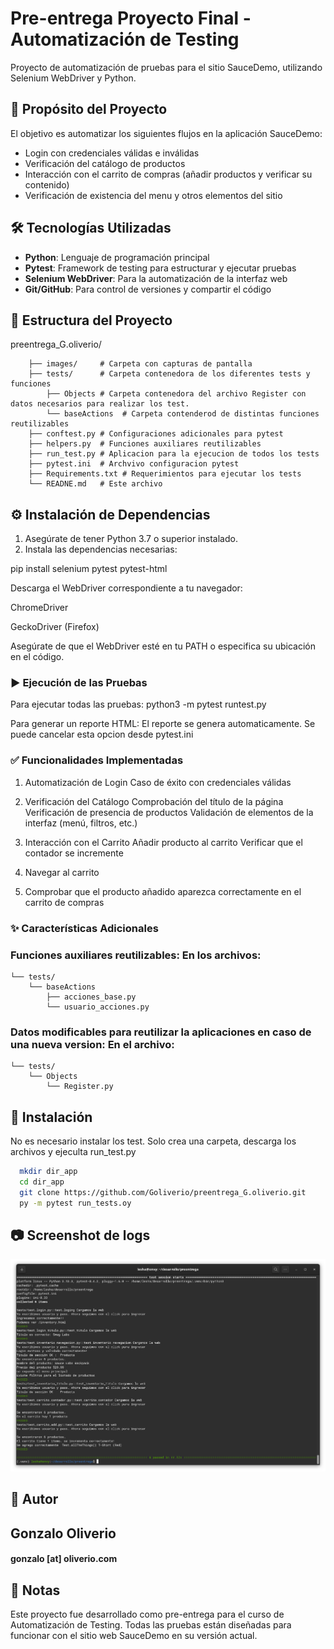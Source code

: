 
# Pre-entrega Proyecto Final - Automatización de Testing

Proyecto de automatización de pruebas para el sitio SauceDemo, utilizando Selenium WebDriver y Python.






## 🎯 Propósito del Proyecto

El objetivo es automatizar los siguientes flujos en la aplicación SauceDemo:

- Login con credenciales válidas e inválidas
- Verificación del catálogo de productos
- Interacción con el carrito de compras (añadir productos y verificar su contenido)
- Verificación de existencia del menu y otros elementos del sitio

## 🛠️ Tecnologías Utilizadas

- **Python**: Lenguaje de programación principal
- **Pytest**: Framework de testing para estructurar y ejecutar pruebas
- **Selenium WebDriver**: Para la automatización de la interfaz web
- **Git/GitHub**: Para control de versiones y compartir el código

## 📁 Estructura del Proyecto

preentrega_G.oliverio/

        ├── images/     # Carpeta con capturas de pantalla
        ├── tests/      # Carpeta contenedora de los diferentes tests y funciones
            ├── Objects # Carpeta contenedora del archivo Register con datos necesarios para realizar los test.
            └── baseActions  # Carpeta contenderod de distintas funciones reutilizables      
        ├── conftest.py # Configuraciones adicionales para pytest 
        ├── helpers.py  # Funciones auxiliares reutilizables
        ├── run_test.py # Aplicacion para la ejecucion de todos los tests
        ├── pytest.ini  # Archvivo configuracion pytest
        ├── Requirements.txt # Requerimientos para ejecutar los tests
        └── READNE.md   # Este archivo

## ⚙️ Instalación de Dependencias

1. Asegúrate de tener Python 3.7 o superior instalado.
2. Instala las dependencias necesarias:

pip install selenium pytest pytest-html

Descarga el WebDriver correspondiente a tu navegador:

ChromeDriver

GeckoDriver (Firefox)

Asegúrate de que el WebDriver esté en tu PATH o especifica su ubicación en el código.

### ▶️ Ejecución de las Pruebas
Para ejecutar todas las pruebas:
python3 -m pytest runtest.py

Para generar un reporte HTML:
El reporte se genera automaticamente. Se puede cancelar esta opcion desde pytest.ini

### ✅ Funcionalidades Implementadas

1. Automatización de Login
   Caso de éxito con credenciales válidas

2. Verificación del Catálogo
   Comprobación del título de la página
   Verificación de presencia de productos
   Validación de elementos de la interfaz (menú, filtros, etc.)

3. Interacción con el Carrito
   Añadir producto al carrito
   Verificar que el contador se incremente

4. Navegar al carrito

5. Comprobar que el producto añadido aparezca correctamente en el carrito de compras

### ✨ Características Adicionales

### Funciones auxiliares reutilizables: En los archivos:

    └── tests/      
        └── baseActions
            ├── acciones_base.py
            └── usuario_acciones.py


### Datos modificables para reutilizar la aplicaciones en caso de una nueva version: En el archivo:

    └── tests/      
        └── Objects
            └── Register.py




## 💾 Instalación

No es necesario instalar los test. Solo crea una carpeta, descarga los archivos y ejeculta run_test.py

```bash
  mkdir dir_app
  cd dir_app
  git clone https://github.com/Goliverio/preentrega_G.oliverio.git
  py -m pytest run_tests.oy
```

## 📷 Screenshot de logs
 ![Texto alternativo](images/Capura-runtest.png)

## 👤 Autor
## Gonzalo Oliverio
#### gonzalo [at] oliverio.com


## 📝 Notas
Este proyecto fue desarrollado como pre-entrega para el curso de Automatización de Testing.
Todas las pruebas están diseñadas para funcionar con el sitio web SauceDemo en su versión actual.


    